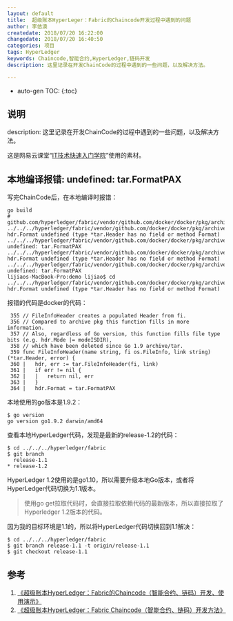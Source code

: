 ```yaml
---
layout: default
title:  超级账本HyperLeger：Fabric的Chaincode开发过程中遇到的问题
author: 李佶澳
createdate: 2018/07/20 16:22:00
changedate: 2018/07/20 16:40:50
categories: 项目
tags: HyperLedger
keywords: Chaincode,智能合约,HyperLedger,链码开发
description: 这里记录在开发ChainCode的过程中遇到的一些问题，以及解决方法。

---
```


* auto-gen TOC:
{:toc}

## 说明

description: 这里记录在开发ChainCode的过程中遇到的一些问题，以及解决方法。

这是网易云课堂“[IT技术快速入门学院](https://study.163.com/provider/400000000376006/course.htm?share=2&shareId=400000000376006)”使用的素材。

## 本地编译报错: undefined: tar.FormatPAX

写完ChainCode后，在本地编译时报错：

	go build
	# github.com/hyperledger/fabric/vendor/github.com/docker/docker/pkg/archive
	../../../hyperledger/fabric/vendor/github.com/docker/docker/pkg/archive/archive.go:364:5: hdr.Format undefined (type *tar.Header has no field or method Format)
	../../../hyperledger/fabric/vendor/github.com/docker/docker/pkg/archive/archive.go:364:15: undefined: tar.FormatPAX
	../../../hyperledger/fabric/vendor/github.com/docker/docker/pkg/archive/archive.go:1166:7: hdr.Format undefined (type *tar.Header has no field or method Format)
	../../../hyperledger/fabric/vendor/github.com/docker/docker/pkg/archive/archive.go:1166:17: undefined: tar.FormatPAX
	lijiaos-MacBook-Pro:demo lijiao$ cd ../../../hyperledger/fabric/vendor/github.com/docker/docker/pkg/archive/archive.go:364:5: hdr.Format undefined (type *tar.Header has no field or method Format)

报错的代码是docker的代码：

	 355 // FileInfoHeader creates a populated Header from fi.
	 356 // Compared to archive pkg this function fills in more information.
	 357 // Also, regardless of Go version, this function fills file type bits (e.g. hdr.Mode |= modeISDIR),
	 358 // which have been deleted since Go 1.9 archive/tar.
	 359 func FileInfoHeader(name string, fi os.FileInfo, link string) (*tar.Header, error) {
	 360 |   hdr, err := tar.FileInfoHeader(fi, link)
	 361 |   if err != nil {
	 362 |   |   return nil, err
	 363 |   }
	 364 |   hdr.Format = tar.FormatPAX

本地使用的go版本是1.9.2：

	$ go version
	go version go1.9.2 darwin/amd64

查看本地HyperLedger代码，发现是最新的release-1.2的代码：

	$ cd ../../../hyperledger/fabric
	$ git branch
	  release-1.1
	* release-1.2

HyperLedger 1.2使用的是go1.10，所以需要升级本地Go版本，或者将HyperLedger代码切换为1.1版本。

>使用go get拉取代码时，会直接拉取依赖代码的最新版本，所以直接拉取了Hyperledger 1.2版本的代码。

因为我的目标环境是1.1的，所以将HyperLedger代码切换回到1.1解决：

	$ cd ../../../hyperledger/fabric
	$ git branch release-1.1 -t origin/release-1.1
	$ git checkout release-1.1

## 参考

1. [《超级账本HyperLedger：Fabric的Chaincode（智能合约、链码）开发、使用演示》][1]
2. [《超级账本HyperLedger：Fabric Chaincode（智能合约、链码）开发方法》][2]

[1]: http://www.lijiaocn.com/%E9%A1%B9%E7%9B%AE/2018/07/17/hyperledger-fabric-chaincodes-example.html "《超级账本HyperLedger：Fabric的Chaincode（智能合约、链码）开发、使用演示》" 
[2]: http://www.lijiaocn.com/%E9%A1%B9%E7%9B%AE/2018/05/05/hyperledger-fabric-chaincode.html  "《超级账本HyperLedger：Fabric Chaincode（智能合约、链码）开发方法》" 
